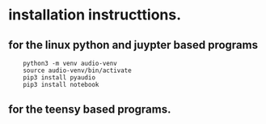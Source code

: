 # installation instructtions. 
## for the linux python and juypter based programs

```
    python3 -m venv audio-venv 
    source audio-venv/bin/activate
    pip3 install pyaudio
    pip3 install notebook 
```


## for the teensy based programs.
